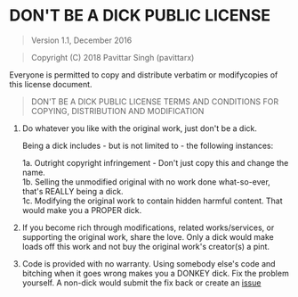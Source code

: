 # DON'T BE A DICK PUBLIC LICENSE

> Version 1.1, December 2016

> Copyright (C) 2018 Pavittar Singh (pavittarx)
 
 Everyone is permitted to copy and distribute verbatim or modifycopies of this license document.

> DON'T BE A DICK PUBLIC LICENSE
> TERMS AND CONDITIONS FOR COPYING, DISTRIBUTION AND MODIFICATION

 1. Do whatever you like with the original work, just don't be a dick.

     Being a dick includes - but is not limited to - the following instances:

	 1a. Outright copyright infringement - Don't just copy this and change the name.  
	 1b. Selling the unmodified original with no work done what-so-ever, that's REALLY being a dick.  
	 1c. Modifying the original work to contain hidden harmful content. That would make you a PROPER dick.  

 2. If you become rich through modifications, related works/services, or supporting the original work,
 share the love. Only a dick would make loads off this work and not buy the original work's 
 creator(s) a pint.
 
 3. Code is provided with no warranty. Using somebody else's code and bitching when it goes wrong makes 
you a DONKEY dick. Fix the problem yourself. 
A non-dick would submit the fix back or create an [issue](https://github.com/pavittarx/guides)
